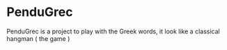 PenduGrec
=========

PenduGrec is a project to play with the Greek words, it look like a classical hangman ( the game )
